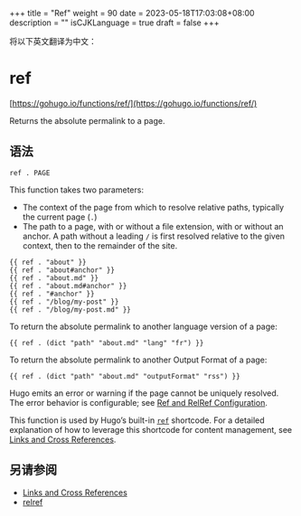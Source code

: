 +++
title = "Ref"
weight = 90
date = 2023-05-18T17:03:08+08:00
description = ""
isCJKLanguage = true
draft = false
+++

将以下英文翻译为中文：
# ref

[https://gohugo.io/functions/ref/](https://gohugo.io/functions/ref/)

Returns the absolute permalink to a page.

## 语法

```
ref . PAGE
```

This function takes two parameters:

- The context of the page from which to resolve relative paths, typically the current page (`.`)
- The path to a page, with or without a file extension, with or without an anchor. A path without a leading `/` is first resolved relative to the given context, then to the remainder of the site.

```go-html-template
{{ ref . "about" }}
{{ ref . "about#anchor" }}
{{ ref . "about.md" }}
{{ ref . "about.md#anchor" }}
{{ ref . "#anchor" }}
{{ ref . "/blog/my-post" }}
{{ ref . "/blog/my-post.md" }}
```

To return the absolute permalink to another language version of a page:

```go-html-template
{{ ref . (dict "path" "about.md" "lang" "fr") }}
```

To return the absolute permalink to another Output Format of a page:

```go-html-template
{{ ref . (dict "path" "about.md" "outputFormat" "rss") }}
```

Hugo emits an error or warning if the page cannot be uniquely resolved. The error behavior is configurable; see [Ref and RelRef Configuration](https://gohugo.io/content-management/cross-references/#ref-and-relref-configuration).

This function is used by Hugo’s built-in [`ref`](https://gohugo.io/content-management/shortcodes/#ref-and-relref) shortcode. For a detailed explanation of how to leverage this shortcode for content management, see [Links and Cross References](https://gohugo.io/content-management/cross-references/).

## 另请参阅

- [Links and Cross References](https://gohugo.io/content-management/cross-references/)
- [relref](https://gohugo.io/functions/relref/)
